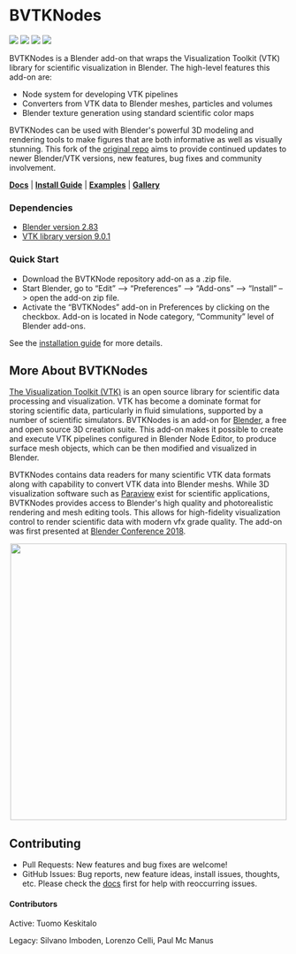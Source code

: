 # BVTKNodes
[![](https://readthedocs.org/projects/bvtknodes/badge/?version=latest)](https://bvtknodes.readthedocs.io) [![](https://img.shields.io/github/license/tkeskita/BVtkNodes)](https://github.com/tkeskita/BVtkNodes/blob/master/LICENSE) [![](https://img.shields.io/badge/Download-.zip-blue)](https://github.com/tkeskita/BVtkNodes/archive/master.zip) ![](https://img.shields.io/github/stars/tkeskita/BVtkNodes?style=social)

BVTKNodes is a Blender add-on that wraps the Visualization Toolkit (VTK) library for scientific visualization in Blender. 
The high-level features this add-on are:

- Node system for developing VTK pipelines
- Converters from VTK data to Blender meshes, particles and volumes
- Blender texture generation using standard scientific color maps

BVTKNodes can be used with Blender's powerful 3D modeling and rendering tools to make figures that are both informative as well as visually stunning. 
This fork of the [original repo](https://github.com/simboden/BVtkNodes) aims to provide continued updates to newer Blender/VTK versions, new features, bug fixes and community involvement.

[**Docs**](https://bvtknodes.readthedocs.io/en/latest/) | [**Install Guide**](https://bvtknodes.readthedocs.io/en/latest/BVTKNodes.html#installation-of-vtk-for-blender) | [**Examples**](https://bvtknodes.readthedocs.io/en/latest/BVTKNodes.html#simple-example-human-head-visualization) | [**Gallery**](https://blenderartists.org/t/bvtknodes-gallery/1161079)

### Dependencies
- [Blender version 2.83](https://www.blender.org/download/lts/)
- [VTK library version 9.0.1](https://pypi.org/project/vtk/9.0.1/)

### Quick Start
- Download the BVTKNode repository add-on as a .zip file. 
- Start Blender, go to “Edit” –> “Preferences” –> “Add-ons” –> “Install” –> open the add-on zip file.
- Activate the “BVTKNodes” add-on in Preferences by clicking on the checkbox. Add-on is located in Node category, “Community” level of Blender add-ons.

See the [installation guide](https://bvtknodes.readthedocs.io/en/latest/BVTKNodes.html#installation-of-vtk-for-blender) for more details.


## More About BVTKNodes
[The Visualization Toolkit (VTK)](https://www.vtk.org/) is an open source library for scientific data processing and visualization. VTK has become a dominate format for storing scientific data, particularly in fluid simulations, supported by a number of scientific simulators. 
BVTKNodes is an add-on for [Blender](https://www.blender.org/), a free and open source 3D creation suite.
This add-on makes it possible to create and execute VTK pipelines configured in Blender Node Editor, to produce surface mesh objects, which can be then modified and visualized in Blender.

BVTKNodes contains data readers for many scientific VTK data formats along with capability to convert VTK data into Blender meshs. 
While 3D visualization software such as [Paraview](https://www.paraview.org/) exist for scientific applications, BVTKNodes provides access to Blender's high quality and photorealistic rendering and mesh editing tools. 
This allows for high-fidelity visualization control to render scientific data with modern vfx grade quality.
The add-on was first presented at [Blender Conference 2018](https://www.youtube.com/watch?v=KcF4LBTTyvk).

<p  align="center">
<img  width="500" src="https://raw.githubusercontent.com/tkeskita/BVtkNodes/master/docs/images/isosurfaces.png">
</p>

##  Contributing
- Pull Requests: New features and bug fixes are welcome!
- GitHub Issues: Bug reports, new feature ideas, install issues, thoughts, etc. Please check the [docs](https://bvtknodes.readthedocs.io/en/latest/BVTKNodes.html#help-with-issues) first for help with reoccurring issues.

#### Contributors
Active: Tuomo Keskitalo

Legacy: Silvano Imboden, Lorenzo Celli, Paul Mc Manus
